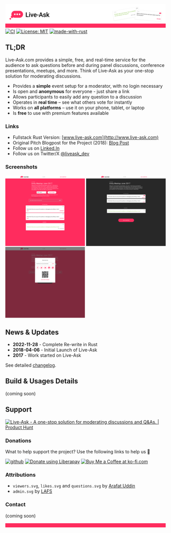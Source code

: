 ![liveask readme header](/assets/readme_header.png)
[![CI](https://github.com/liveask/liveask/actions/workflows/ci.yml/badge.svg)](https://github.com/liveask/liveask/actions/workflows/ci.yml)  [![License: MIT](https://img.shields.io/badge/License-MIT-yellow.svg)](https://opensource.org/licenses/MIT)  [![made-with-rust](https://img.shields.io/badge/Made%20with-Rust-1f425f.svg)](https://www.rust-lang.org/)  


## TL;DR
Live-Ask.com provides a simple, free, and real-time service for the audience to ask questions before and during panel discussions, conference presentations, meetups, and more. Think of Live-Ask as your one-stop solution for moderating discussions.

* Provides a **simple** event setup for a moderator, with no login necessary
* Is open and **anonymous** for everyone - just share a link
* Allows participants to easily add any question to a discussion
* Operates in **real time** – see what others vote for instantly
* Works on **all platforms** – use it on your phone, tablet, or laptop
* Is **free** to use with premium features available

### Links 
* Fullstack Rust Version: [www.live-ask.com](http://www.live-ask.com) 
* Original Pitch Blogpost for the Project (2018): [Blog Post](https://blog.extrawurst.org/general/webdev/2018/04/02/liveask.html)
* Follow us on [Linked.In](https://www.linkedin.com/company/live-ask/)
* Follow us on Twitter/X [@liveask_dev](https://twitter.com/liveask_dev)

### Screenshots 
<img src="/assets/desktop_modview.png" height="222" width="250" > <img src="/assets/desktop_partview.png" height="222" width="250" > <img src="/assets/desktop_share.png" height="222" width="250" >

## News & Updates 
* **2022-11-28** - Complete Re-write in Rust 
* **2018-04-06** - Initial Launch of Live-Ask
* **2017** - Work started on Live-Ask

See detailed [changelog](CHANGELOG.md).

## Build & Usages Details 
(coming soon) 

## Support 

<a href="https://www.producthunt.com/products/live-ask/reviews?utm_source=badge-product_review&utm_medium=badge&utm_souce=badge-live&#0045;ask" target="_blank"><img src="https://api.producthunt.com/widgets/embed-image/v1/product_review.svg?product_id=392197&theme=neutral" alt="Live&#0045;Ask - A&#0032;one&#0045;stop&#0032;solution&#0032;for&#0032;moderating&#0032;discussions&#0032;and&#0032;Q&#0038;As&#0046; | Product Hunt" style="width: 250px; height: 54px;" width="250" height="54" /></a>

### Donations 
Wnat to help support the project? Use the following links to help us 💪

[![github](https://img.shields.io/badge/-GitHub%20Sponsors-fafbfc?logo=GitHub%20Sponsors)](https://github.com/sponsors/extrawurst) 
<a href="https://liberapay.com/extrawurst/donate"><img alt="Donate using Liberapay" src="https://liberapay.com/assets/widgets/donate.svg"></a> 
<a href='https://ko-fi.com/B0B6GMW1T' target='_blank'><img height='36' style='border:0px;height:36px;' src='https://storage.ko-fi.com/cdn/kofi4.png?v=3' border='0' alt='Buy Me a Coffee at ko-fi.com' /></a>

### Attributions

* `viewers.svg`, `likes.svg` and `questions.svg` by [Arafat Uddin](https://thenounproject.com/shalfdesign/)
* `admin.svg` by [LAFS](https://thenounproject.com/LAFS/)

### Contact
(coming soon)

![liveask readme footer](/assets/readme_footer.png)
